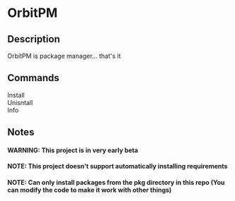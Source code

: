 # OrbitPM

## Description
OrbitPM is package manager... that's it

## Commands
Install\
Unisntall\
Info

## Notes
#### WARNING: This project is in very early beta
#### NOTE: This project doesn't support automatically installing requirements
#### NOTE: Can only install packages from the pkg directory in this repo (You can modify the code to make it work with other things)

